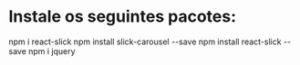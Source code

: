 # Instale os seguintes pacotes:
npm i react-slick
npm install slick-carousel --save
npm install react-slick --save
npm i jquery


